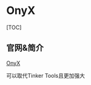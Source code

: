 # OnyX

[TOC]

## 官网&简介

[OnyX](https://www.titanium-software.fr/en/release_onyx.html)

可以取代Tinker Tools且更加强大


